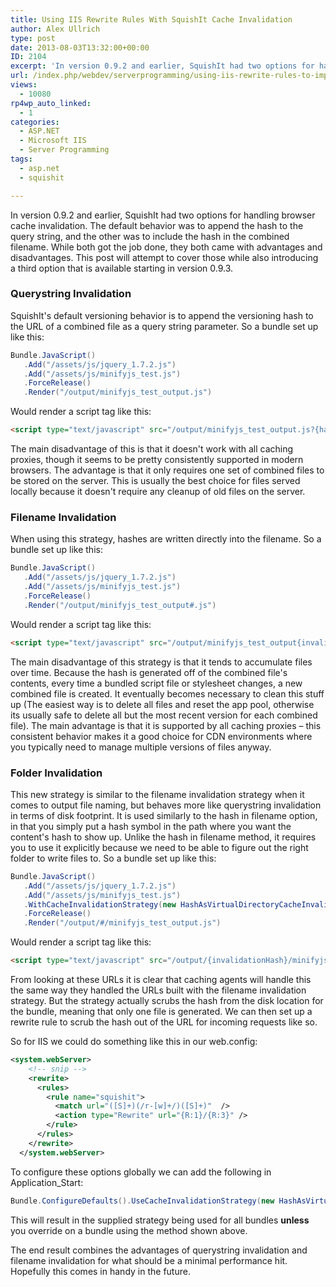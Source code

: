 ```yaml
---
title: Using IIS Rewrite Rules With SquishIt Cache Invalidation
author: Alex Ullrich
type: post
date: 2013-08-03T13:32:00+00:00
ID: 2104
excerpt: 'In version 0.9.2 and earlier, SquishIt had two options for handling browser cache invalidation.  The default behavior was to append the hash to the query string, and the other was to include the hash in the combined filename.  While both got the job don&hellip;'
url: /index.php/webdev/serverprogramming/using-iis-rewrite-rules-to-improve/
views:
  - 10080
rp4wp_auto_linked:
  - 1
categories:
  - ASP.NET
  - Microsoft IIS
  - Server Programming
tags:
  - asp.net
  - squishit

---
```

In version 0.9.2 and earlier, SquishIt had two options for handling browser cache invalidation. The default behavior was to append the hash to the query string, and the other was to include the hash in the combined filename. While both got the job done, they both came with advantages and disadvantages. This post will attempt to cover those while also introducing a third option that is available starting in version 0.9.3.

### Querystring Invalidation

SquishIt's default versioning behavior is to append the versioning hash to the URL of a combined file as a query string parameter. So a bundle set up like this:

```csharp
Bundle.JavaScript()
   .Add("/assets/js/jquery_1.7.2.js")
   .Add("/assets/js/minifyjs_test.js")
   .ForceRelease()
   .Render("/output/minifyjs_test_output.js")
```
Would render a script tag like this:

```html
<script type="text/javascript" src="/output/minifyjs_test_output.js?{hashKeyName}={invalidationHash}"></script>
```

The main disadvantage of this is that it doesn't work with all caching proxies, though it seems to be pretty consistently supported in modern browsers. The advantage is that it only requires one set of combined files to be stored on the server. This is usually the best choice for files served locally because it doesn't require any cleanup of old files on the server.

### Filename Invalidation

When using this strategy, hashes are written directly into the filename. So a bundle set up like this:

```csharp
Bundle.JavaScript()
   .Add("/assets/js/jquery_1.7.2.js")
   .Add("/assets/js/minifyjs_test.js")
   .ForceRelease()
   .Render("/output/minifyjs_test_output#.js")
```
Would render a script tag like this:

```html
<script type="text/javascript" src="/output/minifyjs_test_output{invalidationHash}.js"></script>
```

The main disadvantage of this strategy is that it tends to accumulate files over time. Because the hash is generated off of the combined file's contents, every time a bundled script file or stylesheet changes, a new combined file is created. It eventually becomes necessary to clean this stuff up (The easiest way is to delete all files and reset the app pool, otherwise its usually safe to delete all but the most recent version for each combined file). The main advantage is that it is supported by all caching proxies – this consistent behavior makes it a good choice for CDN environments where you typically need to manage multiple versions of files anyway.

### Folder Invalidation

This new strategy is similar to the filename invalidation strategy when it comes to output file naming, but behaves more like querystring invalidation in terms of disk footprint. It is used similarly to the hash in filename option, in that you simply put a hash symbol in the path where you want the content's hash to show up. Unlike the hash in filename method, it requires you to use it explicitly because we need to be able to figure out the right folder to write files to. So a bundle set up like this:

```csharp
Bundle.JavaScript()
   .Add("/assets/js/jquery_1.7.2.js")
   .Add("/assets/js/minifyjs_test.js")
   .WithCacheInvalidationStrategy(new HashAsVirtualDirectoryCacheInvalidationStrategy())
   .ForceRelease()
   .Render("/output/#/minifyjs_test_output.js")
```
Would render a script tag like this:

```html
<script type="text/javascript" src="/output/{invalidationHash}/minifyjs_test_output.js"></script>
```

From looking at these URLs it is clear that caching agents will handle this the same way they handled the URLs built with the filename invalidation strategy. But the strategy actually scrubs the hash from the disk location for the bundle, meaning that only one file is generated. We can then set up a rewrite rule to scrub the hash out of the URL for incoming requests like so.

So for IIS we could do something like this in our web.config:

```xml
<system.webServer>
    <!-- snip -->
    <rewrite>
      <rules>
        <rule name="squishit">
          <match url="([S]+)(/r-[w]+/)([S]+)"  />
          <action type="Rewrite" url="{R:1}/{R:3}" />
        </rule>
      </rules>
    </rewrite>
  </system.webServer>
```

To configure these options globally we can add the following in Application_Start:

```csharp
Bundle.ConfigureDefaults().UseCacheInvalidationStrategy(new HashAsVirtualDirectoryCacheInvalidationStrategy()); 
```

This will result in the supplied strategy being used for all bundles **unless** you override on a bundle using the method shown above.

The end result combines the advantages of querystring invalidation and filename invalidation for what should be a minimal performance hit. Hopefully this comes in handy in the future.
